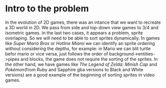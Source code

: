 # Intro to the problem

In the evolution of 2D games, there was an intance that we want to recreate a 3D world in 2D. We pass from side and top-down view games to 3/4 and isometric games. In the last two cases, it appears a problem, sprite overlaping. So we will need to be able to sort sprites dynamically. 
In games like _Super Mario Bros_ or  _Hotline Miami_ we can identify an sprite ordering without considering the depths, for example: in Mario we can blit turtle befor mario or vice versa, just follows the order of background->entities->pipes and blocks, the game does not require the sorting of the sprites.
In the other hand, we have games like _The Legend of Zelda: Minish Cap_ and _Pokémon_(from Ruby and Sapphire gba versions to Black and White versions) are a good example of the beginning of sorting sprites in video games.
